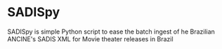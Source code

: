 # SADISpy
SADISpy is simple Python script to ease the batch ingest of he Brazilian ANCINE's SADIS XML for Movie theater releases in Brazil
